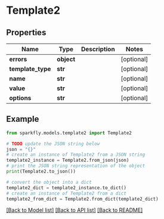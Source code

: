 # Template2


## Properties

Name | Type | Description | Notes
------------ | ------------- | ------------- | -------------
**errors** | **object** |  | [optional] 
**template_type** | **str** |  | [optional] 
**name** | **str** |  | [optional] 
**value** | **str** |  | [optional] 
**options** | **str** |  | [optional] 

## Example

```python
from sparkfly.models.template2 import Template2

# TODO update the JSON string below
json = "{}"
# create an instance of Template2 from a JSON string
template2_instance = Template2.from_json(json)
# print the JSON string representation of the object
print(Template2.to_json())

# convert the object into a dict
template2_dict = template2_instance.to_dict()
# create an instance of Template2 from a dict
template2_from_dict = Template2.from_dict(template2_dict)
```
[[Back to Model list]](../README.md#documentation-for-models) [[Back to API list]](../README.md#documentation-for-api-endpoints) [[Back to README]](../README.md)


